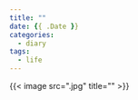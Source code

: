 ```yaml
---
title: ""
date: {{ .Date }}
categories:
  - diary
tags:
  - life
---
```


{{< image src=".jpg" title="" >}}